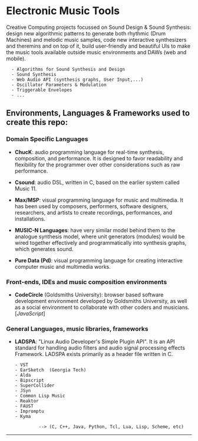 # Electronic Music Tools

Creative Computing projects focussed on Sound Design & Sound Synthesis: design new algorithmic patterns to generate both rhythmic (Drum Machines) and melodic music samples, code new interactive synthesizers and theremins and on top of it, build user-friendly and beautiful UIs to make the music tools available outside music environments and DAWs (web and mobile).

      - Algorithms for Sound Synthesis and Design 
      - Sound Synthesis
      - Web Audio API (synthesis graphs, User Input,...)
      - Oscillator Parameters & Modulation
      - Triggerable Envelopes
      - ...


## Environments, Languages & Frameworks used to create this repo:


### Domain Specific Languages

- __ChucK__: audio programming language for real-time synthesis, composition, and performance. It is designed to favor readability and flexibility for the programmer over other considerations such as raw performance.

- __Csound__: audio DSL, written in C, based on the earlier system called Music 11.

- __Max/MSP__: visual programming language for music and multimedia. It has been used by composers, performers, software designers, researchers, and artists to create recordings, performances, and installations.

- __MUSIC-N Languages__: have very similar model behind them to the analogue synthesis model, where unit generators (modules) would be wired together effectively and programmatically into synthesis graphs, which generates sound.

- __Pure Data (Pd)__: visual programming language for creating interactive computer music and multimedia works.  


### Front-ends, IDEs and music composition environments

- __CodeCircle__ (Goldsmiths University): browser based software development environment developed by Goldsmiths University, as well as a social environment to collaborate with other coders and musicians.  
                  \[*JavaScript*]  
                  

### General Languages, music libraries, frameworks

- __LADSPA__: "Linux Audio Developer's Simple Plugin API". It is an API standard for handling audio filters and audio signal processing effects Framework. LADSPA exists primarily as a header file written in C.

      - VST
      - EarSketch  (Georgia Tech)
      - Alda
      - Bipscript
      - SuperCollider
      - JSyn
      - Common Lisp Music
      - Reaktor
      - FAUST
      - Impromptu
      - Kyma
      
               --> (C, C++, Java, Python, Tcl, Lua, Lisp, Scheme, etc)
-----------------
